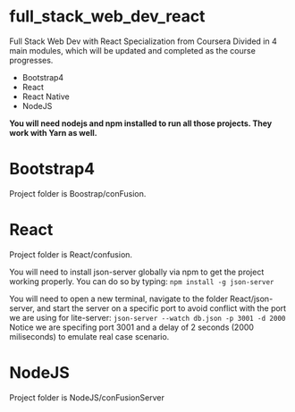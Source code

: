 # full_stack_web_dev_react
Full Stack Web Dev with React Specialization from Coursera
Divided in 4 main modules, which will be updated and completed as the course progresses.

* Bootstrap4
* React
* React Native
* NodeJS

**You will need nodejs and npm installed to run all those projects. They work with Yarn as well.**

# Bootstrap4
Project folder is Boostrap/conFusion.

# React
Project folder is React/confusion.

You will need to install json-server globally via npm to get the project working properly. You can do so by typing:
` npm install -g json-server `

You will need to open a new terminal, navigate to the folder React/json-server, and start the server on a specific port to avoid conflict with the port we are using for lite-server:
` json-server --watch db.json -p 3001 -d 2000 `
Notice we are specifing port 3001 and a delay of 2 seconds (2000 miliseconds) to emulate real case scenario.

# NodeJS
Project folder is NodeJS/conFusionServer

